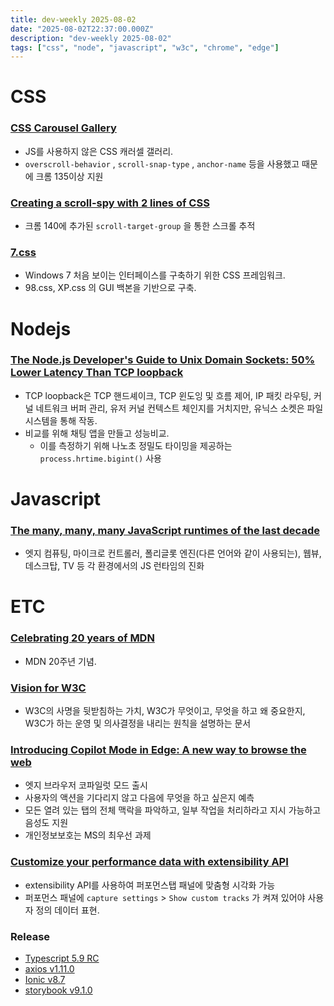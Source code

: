 ```yaml
---
title: dev-weekly 2025-08-02
date: "2025-08-02T22:37:00.000Z"
description: "dev-weekly 2025-08-02"
tags: ["css", "node", "javascript", "w3c", "chrome", "edge"]
---
```


# CSS

### [CSS Carousel Gallery](https://chrome.dev/carousel/)

- JS를 사용하지 않은 CSS 캐러셀 갤러리.
- `overscroll-behavior` , `scroll-snap-type` , `anchor-name` 등을 사용했고 때문에 크롬 135이상 지원

### [Creating a scroll-spy with 2 lines of CSS](https://una.im/scroll-target-group/)

- 크롬 140에 추가된 `scroll-target-group` 을 통한 스크롤 추적

### [7.css](https://khang-nd.github.io/7.css/)

- Windows 7 처음 보이는 인터페이스를 구축하기 위한 CSS 프레임워크.
- 98.css, XP.css 의 GUI 백본을 기반으로 구축.

# Nodejs

### [The Node.js Developer's Guide to Unix Domain Sockets: 50% Lower Latency Than TCP loopback](https://nodevibe.substack.com/p/the-nodejs-developers-guide-to-unix)

- TCP loopback은 TCP 핸드셰이크, TCP 윈도잉 및 흐름 제어, IP 패킷 라우팅, 커널 네트워크 버퍼 관리, 유저 커널 컨텍스트 체인지를 거치지만, 유닉스 소켓은 파일 시스템을 통해 작동.
- 비교를 위해 채팅 앱을 만들고 성능비교.
    - 이를 측정하기 위해 나노초 정밀도 타이밍을 제공하는 `process.hrtime.bigint()` 사용

# Javascript

### [The many, many, many JavaScript runtimes of the last decade](https://buttondown.com/whatever_jamie/archive/the-many-many-many-javascript-runtimes-of-the-last-decade/)

- 엣지 컴퓨팅, 마이크로 컨트롤러, 폴리글롯 엔진(다른 언어와 같이 사용되는), 웹뷰, 데스크탑, TV 등 각 환경에서의 JS 런타임의 진화

# ETC

### [Celebrating 20 years of MDN](https://developer.mozilla.org/en-US/blog/mdn-turns-20/)

- MDN 20주년 기념.

### [Vision for W3C](https://www.w3.org/TR/2025/STMT-w3c-vision-20250729/)

- W3C의 사명을 뒷받침하는 가치, W3C가 무엇이고, 무엇을 하고 왜 중요한지, W3C가 하는 운영 및 의사결정을 내리는 원칙을 설명하는 문서

### [Introducing Copilot Mode in Edge: A new way to browse the web](https://blogs.windows.com/msedgedev/2025/07/28/introducing-copilot-mode-in-edge-a-new-way-to-browse-the-web/)

- 엣지 브라우저 코파일럿 모드 출시
- 사용자의 액션을 기다리지 않고 다음에 무엇을 하고 싶은지 예측
- 모든 열려 있는 탭의 전체 맥락을 파악하고, 일부 작업을 처리하라고 지시 가능하고 음성도 지원
- 개인정보보호는 MS의 최우선 과제

### [Customize your performance data with extensibility API](https://developer.chrome.com/docs/devtools/performance/extension?hl=en)

- extensibility API를 사용하여 퍼포먼스탭 패널에 맞춤형 시각화 가능
- 퍼포먼스 패널에 `capture settings` > `Show custom tracks` 가 켜져 있어야 사용자 정의 데이터 표현.

### Release

- [Typescript 5.9 RC](https://devblogs.microsoft.com/typescript/announcing-typescript-5-9-rc/)
- [axios v1.11.0](https://github.com/axios/axios/releases/tag/v1.11.0)
- [Ionic v8.7](https://ionic.io/blog/announcing-ionic-8-7)
- [storybook v9.1.0](https://github.com/storybookjs/storybook/releases/tag/v9.1.0)
